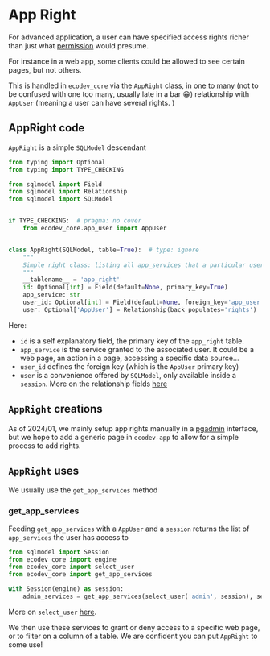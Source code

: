 # App Right

For advanced application, a user can have specified access rights richer than just what [permission](app_rights.md) would presume.

For instance in a web app, some clients could be allowed to see certain pages, but not others. 

This is handled in `ecodev_core` via the `AppRight` class, in <a href=https://en.wikipedia.org/wiki/One-to-many_(data_model) class="external-link" target="_blank">one to many</a>
(not to be confused with one too many, usually late in a bar 😁) relationship with `AppUser` (meaning a user can have several rights. )

## AppRight code 

`AppRight` is a simple `SQLModel` descendant

```python
from typing import Optional
from typing import TYPE_CHECKING

from sqlmodel import Field
from sqlmodel import Relationship
from sqlmodel import SQLModel


if TYPE_CHECKING:  # pragma: no cover
    from ecodev_core.app_user import AppUser


class AppRight(SQLModel, table=True):  # type: ignore
    """
    Simple right class: listing all app_services that a particular user can access to
    """
    __tablename__ = 'app_right'
    id: Optional[int] = Field(default=None, primary_key=True)
    app_service: str
    user_id: Optional[int] = Field(default=None, foreign_key='app_user.id')
    user: Optional['AppUser'] = Relationship(back_populates='rights')
```

Here:

- `id` is a self explanatory field, the primary key of the `app_right` table. 
- `app_service` is the service granted to the associated user. It could be a web page, an action in a page, accessing a specific data source... 
- `user_id` defines the foreign key (which is the `AppUser` primary key)
- `user` is a convenience offered by `SQLModel`, only available inside a `session`. More on the relationship fields  <a href=https://en.wikipedia.org/wiki/One-to-many_(data_model) class="external-link" target="_blank">here</a> 

## `AppRight` creations

As of 2024/01, we mainly setup app rights manually in a <a href=https://www.pgadmin.org/ class="external-link" target="_blank">pgadmin</a> interface, but we hope
to add a generic page in `ecodev-app` to allow for a simple process to add rights.

## `AppRight` uses

We usually use the `get_app_services` method 

### get_app_services

Feeding `get_app_services` with a `AppUser` and a `session` returns the list of `app_services` the user has access to

```python
from sqlmodel import Session
from ecodev_core import engine
from ecodev_core import select_user
from ecodev_core import get_app_services

with Session(engine) as session:
    admin_services = get_app_services(select_user('admin', session), session)
```

More on `select_user` [here](app_user.md#select_user).

We then use these services to grant or deny access to a specific web page, or to filter on a column of a table. We are confident you can put `AppRight` to some use!
